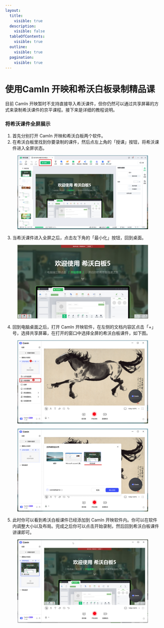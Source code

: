 ```yaml
---
layout:
  title:
    visible: true
  description:
    visible: false
  tableOfContents:
    visible: true
  outline:
    visible: true
  pagination:
    visible: true
---
```


# 使用CamIn 开映和希沃白板录制精品课

目前 CamIn 开映暂时不支持直接导入希沃课件，但你仍然可以通过共享屏幕的方式来录制希沃课件的京平课程。接下来是详细的教程说明。

### 将希沃课件全屏展示

1. 首先分别打开 CamIn 开映和希沃白板两个软件。
2. 在希沃白板里找到你要录制的课件，然后点左上角的「授课」按钮，将希沃课件进入全屏状态。

<figure><img src="../../.gitbook/assets/image (75).png" alt=""><figcaption></figcaption></figure>

3. 当希沃课件进入全屏之后，点击左下角的「最小化」按钮，回到桌面。

<figure><img src="../../.gitbook/assets/image (76).png" alt=""><figcaption></figcaption></figure>

4. 回到电脑桌面之后，打开 CamIn 开映软件，在左侧的文档内容区点击「+」号，选择共享屏幕，在打开的窗口中选择全屏的希沃白板课件，如下图。

<figure><img src="../../.gitbook/assets/image (77).png" alt=""><figcaption></figcaption></figure>

<figure><img src="../../.gitbook/assets/image (78).png" alt=""><figcaption></figcaption></figure>

5. 此时你可以看到希沃白板课件已经添加到 CamIn 开映软件内。你可以在软件内调整大小以及布局。完成之后你可以点击开始录制，然后回到希沃白板课件讲课即可。

<figure><img src="../../.gitbook/assets/image (79).png" alt=""><figcaption></figcaption></figure>
